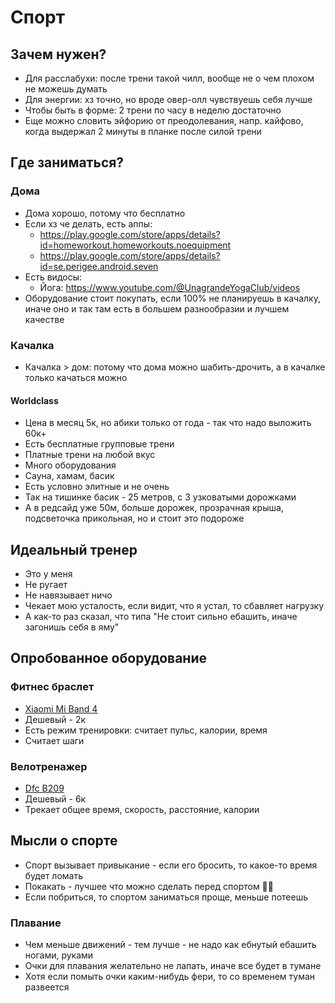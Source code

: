 # Спорт

## Зачем нужен?

- Для расслабухи: после трени такой чилл, вообще не о чем плохом не можешь думать
- Для энергии: хз точно, но вроде овер-олл чувствуешь себя лучше
- Чтобы быть в форме: 2 трени по часу в неделю достаточно
- Еще можно словить эйфорию от преодолевания, напр. кайфово, когда выдержал 2 минуты в планке после силой трени

## Где заниматься?

### Дома

- Дома хорошо, потому что бесплатно
- Если хз че делать, есть аппы:
    - https://play.google.com/store/apps/details?id=homeworkout.homeworkouts.noequipment
    - https://play.google.com/store/apps/details?id=se.perigee.android.seven
- Есть видосы:
    - Йога: https://www.youtube.com/@UnagrandeYogaClub/videos
- Оборудование стоит покупать, если 100% не планируешь в качалку, иначе оно и так там есть в большем разнообразии и
  лучшем качестве

### Качалка

- Качалка > дом: потому что дома можно шабить-дрочить, а в качалке только качаться можно

#### Worldclass

- Цена в месяц 5к, но абики только от года - так что надо выложить 60к+
- Есть бесплатные групповые трени
- Платные трени на любой вкус
- Много оборудования
- Сауна, хамам, басик
- Есть условно элитные и не очень
- Так на тишинке басик - 25 метров, с 3 узковатыми дорожками
- А в редсайд уже 50м, больше дорожек, прозрачная крыша, подсветочка прикольная, но и стоит это подороже

## Идеальный тренер

- Это у меня
- Не ругает
- Не навязывает ничо
- Чекает мою усталость, если видит, что я устал, то сбавляет нагрузку
- А как-то раз сказал, что типа "Не стоит сильно ебашить, иначе загонишь себя в яму"

## Опробованное оборудование

### Фитнес браслет

- [Xiaomi Mi Band 4](https://www.ozon.ru/context/detail/id/154739552/)
- Дешевый - 2к
- Есть режим тренировки: считает пульс, калории, время
- Считает шаги

### Велотренажер

- [Dfc B209](https://www.ozon.ru/context/detail/id/166261877)
- Дешевый - 6к
- Трекает общее время, скорость, расстояние, калории

## Мысли о спорте

- Спорт вызывает привыкание - если его бросить, то какое-то время будет ломать
- Покакать - лучшее что можно сделать перед спортом 👨‍🎓
- Если побриться, то спортом заниматься проще, меньше потеешь

### Плавание

- Чем меньше движений - тем лучше - не надо как ебнутый ебашить ногами, руками
- Очки для плавания желательно не лапать, иначе все будет в тумане
- Хотя если помыть очки каким-нибудь фери, то со временем туман развеется